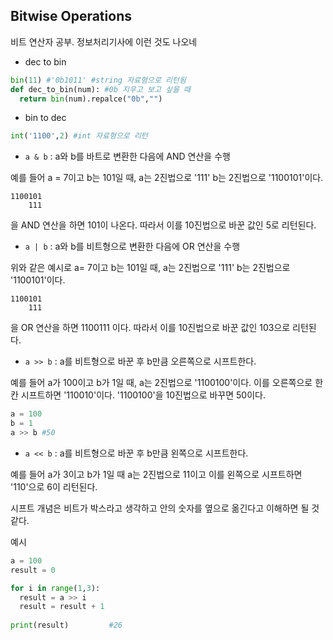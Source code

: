 ## Bitwise Operations
비트 연산자 공부. 정보처리기사에 이런 것도 나오네

- dec to bin 
```python
bin(11) #'0b1011' #string 자료형으로 리턴됨
def dec_to_bin(num): #0b 지우고 보고 싶을 때
  return bin(num).repalce("0b","")
```

- bin to dec
```python
int('1100',2) #int 자료형으로 리턴
```

- `a & b` : a와 b를 바트로 변환한 다음에 AND 연산을 수행

예를 들어 a = 7이고 b는 101일 때, a는 2진법으로 '111' b는 2진법으로 '1100101'이다.
```
1100101
    111
```
을 AND 연산을 하면 101이 나온다. 따라서 이를 10진법으로 바꾼 값인 5로 리턴된다.

- `a | b` : a와 b를 비트형으로 변환한 다음에 OR 연산을 수행

위와 같은 예시로 a= 7이고 b는 101일 때, a는 2진법으로 '111' b는 2진법으로 '1100101'이다.
```
1100101
    111
```
을 OR 연산을 하면 1100111 이다. 따라서 이를 10진법으로 바꾼 값인 103으로 리턴된다.

- `a >> b` : a를 비트형으로 바꾼 후 b만큼 오른쪽으로 시프트한다.

예를 들어 a가 100이고 b가 1일 때, a는 2진법으로  '1100100'이다. 이를 오른쪽으로 한 칸 시프트하면 '110010'이다. 
'1100100'을 10진법으로 바꾸면 50이다.
```python
a = 100
b = 1
a >> b #50
```

-  `a << b` : a를 비트형으로 바꾼 후 b만큼 왼쪽으로 시프트한다.

예를 들어 a가 3이고 b가 1일 때 a는 2진법으로 11이고 이를 왼쪽으로 시프트하면 '110'으로 6이 리턴된다.

시프트 개념은 비트가 박스라고 생각하고 안의 숫자를 옆으로 옮긴다고 이해하면 될 것 같다.

예시
```python
a = 100
result = 0

for i in range(1,3):
  result = a >> i
  result = result + 1
  
print(result)         #26
```
